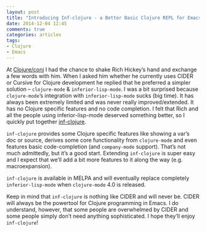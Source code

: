 ```yaml
---
layout: post
title: "Introducing Inf-clojure - a Better Basic Clojure REPL for Emacs"
date: 2014-12-04 12:45
comments: true
categories: articles
tags:
- Clojure
- Emacs
---
```


At [Clojure/conj](http://clojure-conj.org/) I had the chance to shake
Rich Hickey’s hand and exchange a few words with him. When I asked him
whether he currently uses CIDER or Cursive for Clojure development he
replied that he preferred a simpler solution – `clojure-mode` &
`inferior-lisp-mode`. I was a bit surprised because `clojure-mode`’s
integration with `inferior-lisp-mode` sucks (big time). It has always
been extremely limited and was never really improved/extended. It has
no Clojure specific features and no code completion. I felt that Rich
and all the people using inferior-lisp-mode deserved something better,
so I quickly put together [inf-clojure](https://github.com/clojure-emacs/inf-clojure).

`inf-clojure` provides some Clojure specific features like showing a
var’s doc or source, derives some core functionality from `clojure-mode`
and even features basic code-completion (and `company-mode`
support). That’s not much admittedly, but it’s a good start. Extending
`inf-clojure` is super easy and I expect that we’ll add a bit more
features to it along the way (e.g. macroexpansion).

`inf-clojure` is available in MELPA and will eventually replace
completely `inferior-lisp-mode` when `clojure-mode` 4.0 is released.

Keep in mind that `inf-clojure` is nothing like CIDER and will never
be. CIDER will always be the powertool for Clojure programming in
Emacs. I do understand, however, that some people are overwhelmed by
CIDER and some people simply don’t need anything sophisticated. I hope
they’ll enjoy `inf-clojure`!
